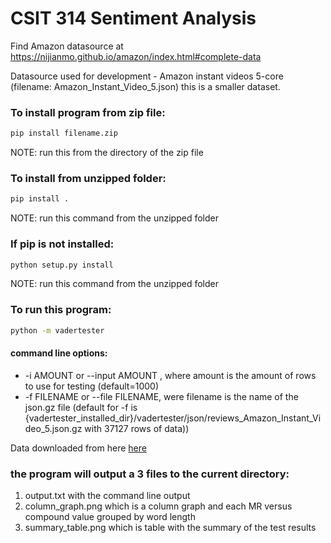 # CSIT 314 Sentiment Analysis
Find  Amazon datasource at https://nijianmo.github.io/amazon/index.html#complete-data

Datasource used for development - Amazon instant videos 5-core (filename: Amazon_Instant_Video_5.json) this is a smaller dataset.
    
### To install program from zip file:
```bash
pip install filename.zip
```  
NOTE: run this from the directory of the zip file
### To install from unzipped folder:
```bash
pip install . 
```
NOTE: run this command from the unzipped folder
### If pip is not installed:
```bash
python setup.py install
```
NOTE: run this command from the unzipped folder
### To run this program:
```bash
python -m vadertester 
```
#### command line options:
* -i AMOUNT or --input AMOUNT , where amount is the amount of rows to use for testing (default=1000)
* -f FILENAME or --file FILENAME, were filename is the name of the json.gz file
(default for -f is {vadertester_installed_dir}/vadertester/json/reviews_Amazon_Instant_Video_5.json.gz with 37127 rows of data))

Data downloaded from here [here](https://nijianmo.github.io/amazon/index.html#complete-data)

### the program will output a 3 files to the current directory: 
1. output.txt with the command line output
2. column_graph.png which is a column graph and each MR versus compound value grouped by word length
3. summary_table.png which is table with the summary of the test results

